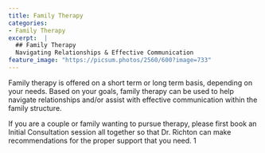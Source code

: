 ```yaml
---
title: Family Therapy
categories: 
- Family Therapy
excerpt:  |
  ## Family Therapy
  Navigating Relationships & Effective Communication
feature_image: "https://picsum.photos/2560/600?image=733"
---
```


Family therapy is offered on a short term or long term basis, depending on your needs. Based on your goals, family therapy can be used to help navigate relationships and/or assist with effective communication within the family structure. 

If you are a couple or family wanting to pursue therapy, please first book an Initial Consultation session all together so that Dr. Richton can make recommendations for the proper support that you need.
1
